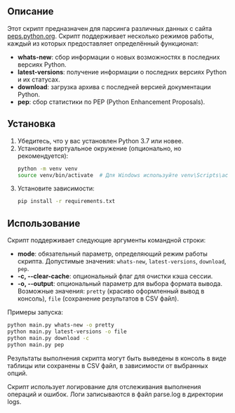 ## Описание

Этот скрипт предназначен для парсинга различных данных с сайта [peps.python.org](https://peps.python.org/). Скрипт поддерживает несколько режимов работы, каждый из которых предоставляет определённый функционал:

- **whats-new**: сбор информации о новых возможностях в последних версиях Python.
- **latest-versions**: получение информации о последних версиях Python и их статусах.
- **download**: загрузка архива с последней версией документации Python.
- **pep**: сбор статистики по PEP (Python Enhancement Proposals).

## Установка

1. Убедитесь, что у вас установлен Python 3.7 или новее.
2. Установите виртуальное окружение (опционально, но рекомендуется):
    ```sh
    python -m venv venv
    source venv/bin/activate  # Для Windows используйте venv\Scripts\activate
    ```
3. Установите зависимости:
    ```sh
    pip install -r requirements.txt
    ```

## Использование

Скрипт поддерживает следующие аргументы командной строки:

- **mode**: обязательный параметр, определяющий режим работы скрипта. Допустимые значения: `whats-new`, `latest-versions`, `download`, `pep`.
- **-c, --clear-cache**: опциональный флаг для очистки кэша сессии.
- **-o, --output**: опциональный параметр для выбора формата вывода. Возможные значения: `pretty` (красиво оформленный вывод в консоль), `file` (сохранение результатов в CSV файл).

Примеры запуска:

```sh
python main.py whats-new -o pretty
python main.py latest-versions -o file
python main.py download -c
python main.py pep
```

Результаты выполнения скрипта могут быть выведены в консоль в виде таблицы или сохранены в CSV файл, в зависимости от выбранных опций.

Скрипт использует логирование для отслеживания выполнения операций и ошибок. Логи записываются в файл parse.log в директории logs.
